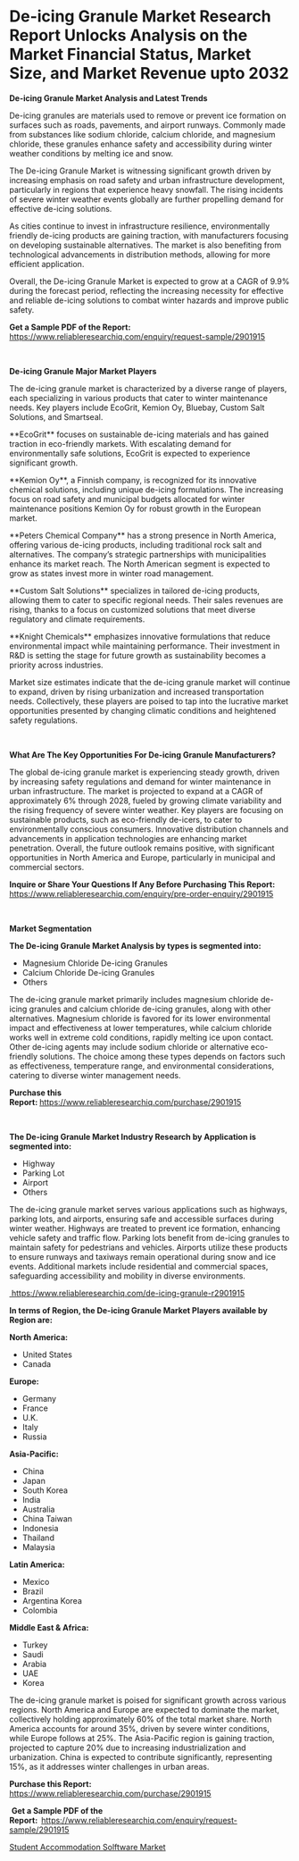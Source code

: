 <p><h1>De-icing Granule Market Research Report Unlocks Analysis on the Market Financial Status, Market Size, and Market Revenue upto 2032</h1></p><p><strong>De-icing Granule Market Analysis and Latest Trends</strong></p>
<p><p>De-icing granules are materials used to remove or prevent ice formation on surfaces such as roads, pavements, and airport runways. Commonly made from substances like sodium chloride, calcium chloride, and magnesium chloride, these granules enhance safety and accessibility during winter weather conditions by melting ice and snow. </p><p>The De-icing Granule Market is witnessing significant growth driven by increasing emphasis on road safety and urban infrastructure development, particularly in regions that experience heavy snowfall. The rising incidents of severe winter weather events globally are further propelling demand for effective de-icing solutions. </p><p>As cities continue to invest in infrastructure resilience, environmentally friendly de-icing products are gaining traction, with manufacturers focusing on developing sustainable alternatives. The market is also benefiting from technological advancements in distribution methods, allowing for more efficient application. </p><p>Overall, the De-icing Granule Market is expected to grow at a CAGR of 9.9% during the forecast period, reflecting the increasing necessity for effective and reliable de-icing solutions to combat winter hazards and improve public safety.</p></p>
<p><strong>Get a Sample PDF of the Report:&nbsp;</strong> <a href="https://www.reliableresearchiq.com/enquiry/request-sample/2901915?utm_campaign=3006&utm_medium=2&utm_source=Github&utm_content=ia&utm_term=11032025&utm_id=de-icing-granule">https://www.reliableresearchiq.com/enquiry/request-sample/2901915</a></p>
<p>&nbsp;</p>
<p><strong>De-icing Granule Major Market Players</strong></p>
<p><p>The de-icing granule market is characterized by a diverse range of players, each specializing in various products that cater to winter maintenance needs. Key players include EcoGrit, Kemion Oy, Bluebay, Custom Salt Solutions, and Smartseal. </p><p>**EcoGrit** focuses on sustainable de-icing materials and has gained traction in eco-friendly markets. With escalating demand for environmentally safe solutions, EcoGrit is expected to experience significant growth. </p><p>**Kemion Oy**, a Finnish company, is recognized for its innovative chemical solutions, including unique de-icing formulations. The increasing focus on road safety and municipal budgets allocated for winter maintenance positions Kemion Oy for robust growth in the European market.</p><p>**Peters Chemical Company** has a strong presence in North America, offering various de-icing products, including traditional rock salt and alternatives. The company’s strategic partnerships with municipalities enhance its market reach. The North American segment is expected to grow as states invest more in winter road management.</p><p>**Custom Salt Solutions** specializes in tailored de-icing products, allowing them to cater to specific regional needs. Their sales revenues are rising, thanks to a focus on customized solutions that meet diverse regulatory and climate requirements.</p><p>**Knight Chemicals** emphasizes innovative formulations that reduce environmental impact while maintaining performance. Their investment in R&D is setting the stage for future growth as sustainability becomes a priority across industries.</p><p>Market size estimates indicate that the de-icing granule market will continue to expand, driven by rising urbanization and increased transportation needs. Collectively, these players are poised to tap into the lucrative market opportunities presented by changing climatic conditions and heightened safety regulations.</p></p>
<p>&nbsp;</p>
<p><strong>What Are The Key Opportunities For De-icing Granule Manufacturers?</strong></p>
<p><p>The global de-icing granule market is experiencing steady growth, driven by increasing safety regulations and demand for winter maintenance in urban infrastructure. The market is projected to expand at a CAGR of approximately 6% through 2028, fueled by growing climate variability and the rising frequency of severe winter weather. Key players are focusing on sustainable products, such as eco-friendly de-icers, to cater to environmentally conscious consumers. Innovative distribution channels and advancements in application technologies are enhancing market penetration. Overall, the future outlook remains positive, with significant opportunities in North America and Europe, particularly in municipal and commercial sectors.</p></p>
<p><strong>Inquire or Share Your Questions If Any Before Purchasing This Report:</strong> <a href="https://www.reliableresearchiq.com/enquiry/pre-order-enquiry/2901915?utm_campaign=3006&utm_medium=2&utm_source=Github&utm_content=ia&utm_term=11032025&utm_id=de-icing-granule">https://www.reliableresearchiq.com/enquiry/pre-order-enquiry/2901915</a></p>
<p>&nbsp;</p>
<p><strong>Market Segmentation</strong></p>
<p><strong>The De-icing Granule Market Analysis by types is segmented into:</strong></p>
<p><ul><li>Magnesium Chloride De-icing Granules</li><li>Calcium Chloride De-icing Granules</li><li>Others</li></ul></p>
<p><p>The de-icing granule market primarily includes magnesium chloride de-icing granules and calcium chloride de-icing granules, along with other alternatives. Magnesium chloride is favored for its lower environmental impact and effectiveness at lower temperatures, while calcium chloride works well in extreme cold conditions, rapidly melting ice upon contact. Other de-icing agents may include sodium chloride or alternative eco-friendly solutions. The choice among these types depends on factors such as effectiveness, temperature range, and environmental considerations, catering to diverse winter management needs.</p></p>
<p><strong>Purchase this Report:&nbsp;</strong><a href="https://www.reliableresearchiq.com/purchase/2901915?utm_campaign=3006&utm_medium=2&utm_source=Github&utm_content=ia&utm_term=11032025&utm_id=de-icing-granule">https://www.reliableresearchiq.com/purchase/2901915</a></p>
<p>&nbsp;</p>
<p><strong>The De-icing Granule Market Industry Research by Application is segmented into:</strong></p>
<p><ul><li>Highway</li><li>Parking Lot</li><li>Airport</li><li>Others</li></ul></p>
<p><p>The de-icing granule market serves various applications such as highways, parking lots, and airports, ensuring safe and accessible surfaces during winter weather. Highways are treated to prevent ice formation, enhancing vehicle safety and traffic flow. Parking lots benefit from de-icing granules to maintain safety for pedestrians and vehicles. Airports utilize these products to ensure runways and taxiways remain operational during snow and ice events. Additional markets include residential and commercial spaces, safeguarding accessibility and mobility in diverse environments.</p></p>
<p><a href="https://www.reliableresearchiq.com/de-icing-granule-r2901915?utm_campaign=3006&utm_medium=2&utm_source=Github&utm_content=ia&utm_term=11032025&utm_id=de-icing-granule">&nbsp;https://www.reliableresearchiq.com/de-icing-granule-r2901915</a></p>
<p><strong>In terms of Region, the De-icing Granule Market Players available by Region are:</strong></p>
<p>
    <p> <strong> North America: </strong>
        <ul>
            <li>United States</li>
            <li>Canada</li>
        </ul>
        </p> 
    <p> <strong> Europe: </strong>
        <ul>
            <li>Germany</li>
            <li>France</li>
            <li>U.K.</li>
            <li>Italy</li>
            <li>Russia</li>
        </ul>
        </p> 
    <p> <strong> Asia-Pacific: </strong>
        <ul>
            <li>China</li>
            <li>Japan</li>
            <li>South Korea</li>
            <li>India</li>
            <li>Australia</li>
            <li>China Taiwan</li>
            <li>Indonesia</li>
            <li>Thailand</li>
            <li>Malaysia</li>
        </ul>
        </p> 
    <p> <strong> Latin America: </strong>
        <ul>
            <li>Mexico</li>
            <li>Brazil</li>
            <li>Argentina Korea</li>
            <li>Colombia</li>
        </ul>
        </p> 
    <p> <strong> Middle East & Africa: </strong>
        <ul>
            <li>Turkey</li>
            <li>Saudi</li>
            <li>Arabia</li>
            <li>UAE</li>
            <li>Korea</li>
        </ul>
    </p>
    </p>
<p><p>The de-icing granule market is poised for significant growth across various regions. North America and Europe are expected to dominate the market, collectively holding approximately 60% of the total market share. North America accounts for around 35%, driven by severe winter conditions, while Europe follows at 25%. The Asia-Pacific region is gaining traction, projected to capture 20% due to increasing industrialization and urbanization. China is expected to contribute significantly, representing 15%, as it addresses winter challenges in urban areas.</p></p>
<p><strong>Purchase this Report: </strong><a href="https://www.reliableresearchiq.com/purchase/2901915?utm_campaign=3006&utm_medium=2&utm_source=Github&utm_content=ia&utm_term=11032025&utm_id=de-icing-granule">https://www.reliableresearchiq.com/purchase/2901915</a></p>
<p>&nbsp;<strong>Get a Sample PDF of the Report:&nbsp;&nbsp;</strong><a href="https://www.reliableresearchiq.com/enquiry/request-sample/2901915?utm_campaign=3006&utm_medium=2&utm_source=Github&utm_content=ia&utm_term=11032025&utm_id=de-icing-granule">https://www.reliableresearchiq.com/enquiry/request-sample/2901915</a></p>
<p><strong></strong></p>
<p><p><a href="https://github.com/forgazerbyjt/Market-Research-Report-List-1/blob/main/student-accommodation-solftware-market.md?utm_campaign=3006&utm_medium=2&utm_source=Github&utm_content=ia&utm_term=11032025&utm_id=de-icing-granule">Student Accommodation Solftware Market</a></p></p>